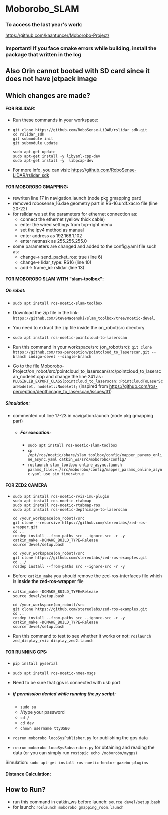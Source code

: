 # Moborobo_SLAM

### To access the last year's work: 
https://github.com/kaantuncer/Moborobo-Project/
### Important! If you face cmake errors while building, install the package that written in the log
## Also Orin cannot booted with SD card since it does not have jetpack image
## Which changes are made?


#### FOR RSLIDAR:

* Run these commands in your workspace:
* ```
  git clone https://github.com/RoboSense-LiDAR/rslidar_sdk.git
  cd rslidar_sdk
  git submodule init
  git submodule update

  sudo apt-get update
  sudo apt-get install -y libyaml-cpp-dev
  sudo apt-get install -y  libpcap-dev  
  ```
* For more info, you can visit: https://github.com/RoboSense-LiDAR/rslidar_sdk
  
#### FOR MOBOROBO GMAPPING:

* rewriten line 17 in navigation.launch (node pkg gmapping part)
* removed robosense_16.dae geometry part in RS-16.urdf.xacro file (line 20-22)
* for rslidar we set the parameters for ethernet connection as:
  * connect the ethernet (yellow thick cable)
  * enter the wired settings from top-right menu
  * set the ipv4 method as manual
  * enter address as 192.168.1.102
  * enter netmask as 255.255.255.0
* some parameters are changed and added to the config.yaml file such as:
  * change-> send_packet_ros: true (line 6)
  * change-> lidar_type: RS16 (line 10)
  * add-> frame_id: rslidar (line 13)
    
#### FOR MOBOROBO SLAM WITH "slam-toolbox":
##### On robot:
* `sudo apt install ros-noetic-slam-toolbox`
* Download the zip file in the link: `https://github.com/SteveMacenski/slam_toolbox/tree/noetic-devel`.
* You need to extract the zip file inside the on_robot/src directory

* `sudo apt install ros-noetic-pointcloud-to-laserscan`
* Run this command in your workspace/src (on_robot/src): `git clone https://github.com/ros-perception/pointcloud_to_laserscan.git --branch indigo-devel --single-branch`
* Go to the file Moborobo-Project/on_robot/src/pointcloud_to_laserscan/src/pointcloud_to_laserscan_nodelet.cpp and change the line 241 as : `PLUGINLIB_EXPORT_CLASS(pointcloud_to_laserscan::PointCloudToLaserScanNodelet, nodelet::Nodelet);`  (inspired from https://github.com/ros-perception/depthimage_to_laserscan/issues/31)

##### Simulation:
* commented out line 17-23 in navigation.launch (node pkg gmapping part)

  * ##### For execution:
    * `sudo apt install ros-noetic-slam-toolbox`
    * `cp /opt/ros/noetic/share/slam_toolbox/config/mapper_params_online_async.yaml catkin_ws/src/moborobo/config/`
    * `roslaunch slam_toolbox online_async.launch params_file:=./src/moborobo/config/mapper_params_online_async.yaml use_sim_time:=true`
   
#### FOR ZED2 CAMERA
* ```
  sudo apt install ros-noetic-rviz-imu-plugin
  sudo apt install ros-noetic-rtabmap
  sudo apt install ros-noetic-rtabmap-ros
  sudo apt install ros-noetic-depthimage-to-laserscan

  cd /your_workspace(on_robot)/src
  git clone --recursive https://github.com/stereolabs/zed-ros-wrapper.git
  cd ..
  rosdep install --from-paths src --ignore-src -r -y
  catkin_make -DCMAKE_BUILD_TYPE=Release
  source devel/setup.bash

  cd /your_workspace(on_robot)/src
  git clone https://github.com/stereolabs/zed-ros-examples.git
  cd ../
  rosdep install --from-paths src --ignore-src -r -y
  ```
* Before `catkin_make` you should remove the zed-ros-interfaces file which is **inside the zed-ros-wrapper** file
* ```
  catkin_make -DCMAKE_BUILD_TYPE=Release
  source devel/setup.bash

  cd /your_workspace(on_robot)/src
  git clone https://github.com/stereolabs/zed-ros-examples.git
  cd ..
  rosdep install --from-paths src --ignore-src -r -y
  catkin_make -DCMAKE_BUILD_TYPE=Release
  source devel/setup.bash
  ```

* Run this command to test to see whether it works or not: `roslaunch zed_display_rviz display_zed2.launch`

#### FOR RUNNING GPS:

* `pip install pyserial`
* `sudo apt install ros-noetic-nmea-msgs`
* Need to be sure that gps is connected with usb port

* ##### if permission denied while running the py script:
  * `sudo su`
  * //type your password
  * `cd /`
  * `cd dev`
  * `chown username ttyUSB0`
 
* `rosrun moborobo locoSysPublisher.py` for publishing the gps data
* `rosrun moborobo locoSysSubscriber.py` for obtaining and reading the data (or you can simply run `rostopic echo /moborobo/mygps`)

Simulation: `sudo apt-get install ros-noetic-hector-gazebo-plugins`


#### Distance Calculation:



## How to Run?
* run this command in catkin_ws before launch: `source devel/setup.bash`
* for launch: `roslaunch moborobo gmapping_room.launch`
